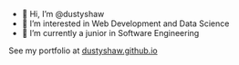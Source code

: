 - 👋 Hi, I’m @dustyshaw
- 👀 I’m interested in Web Development and Data Science
- 🌱 I’m currently a junior in Software Engineering

See my portfolio at [dustyshaw.github.io]("https://dustyshaw.github.io/")

<!---
dustyshaw/dustyshaw is a ✨ special ✨ repository because its `README.md` (this file) appears on your GitHub profile.
You can click the Preview link to take a look at your changes.
--->
